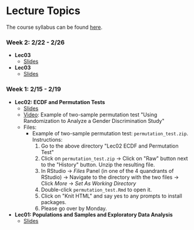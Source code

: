 # Lecture Topics

The course syllabus can be found [here](http://rudeboybert.github.io/pages/teaching/courses/MATH311/2016-02.html).


### Week 2: 2/22 - 2/26

* **Lec03**
    + <a href="http://rpubs.com/rudeboybert/MATH311_Lec03" target="_blank">Slides</a>
* **Lec03**
    + <a href="http://rpubs.com/rudeboybert/MATH311_Lec03" target="_blank">Slides</a>


### Week 1: 2/15 - 2/19

* **Lec02: ECDF and Permutation Tests**
    + <a href="http://rpubs.com/rudeboybert/MATH311_Lec02" target="_blank">Slides</a>
    + <a href="https://www.youtube.com/watch?v=2pHhjx9hyM4" target="_blank">Video</a>: Example of two-sample permutation test "Using Randomization to Analyze a Gender Discrimination Study"
    + Files:
        * Example of two-sample permutation test: `permutation_test.zip`. Instructions:
            1. Go to the above directory "Lec02 ECDF and Permutation Test"
            1. Click on `permutation_test.zip` -> Click on "Raw" button next to the "History" button. Unzip the resulting file.
            1. In RStudio -> *Files* Panel (in one of the 4 quandrants of RStudio) -> Navigate to the directory with the two files -> Click *More* -> *Set As Working Directory*
            1. Double-click `permutation_test.Rmd` to open it.
            1. Click on "Knit HTML" and say yes to any prompts to install packages.
            1. Please go over by Monday.
* **Lec01: Populations and Samples and Exploratory Data Analysis**
    + <a href="http://rpubs.com/rudeboybert/MATH311_Lec01" target="_blank">Slides</a>
    
    
    